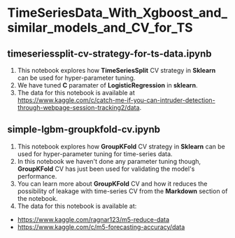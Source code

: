 # TimeSeriesData_With_Xgboost_and_similar_models_and_CV_for_TS

## timeseriessplit-cv-strategy-for-ts-data.ipynb
1. This notebook explores how __TimeSeriesSplit__ CV strategy in __Sklearn__ can be used for hyper-parameter tuning.
2. We have tuned __C__ paramater of __LogisticRegression__ in __sklearn__.
3. The data for this notebook is available at https://www.kaggle.com/c/catch-me-if-you-can-intruder-detection-through-webpage-session-tracking2/data.


## simple-lgbm-groupkfold-cv.ipynb
1. This notebook explores how __GroupKFold__ CV strategy in __Sklearn__ can be used for hyper-parameter tuning for time-series data.
2. In this notebook we haven't done any parameter tuning though, __GroupKFold__ CV has just been used for validating the model's performance.
3. You can learn more about __GroupKFold__ CV and how it reduces the possibility of leakage with time-series CV from the __Markdown__ section of the notebook.
4. The data for this notebook is available at:
  * https://www.kaggle.com/ragnar123/m5-reduce-data
  * https://www.kaggle.com/c/m5-forecasting-accuracy/data
